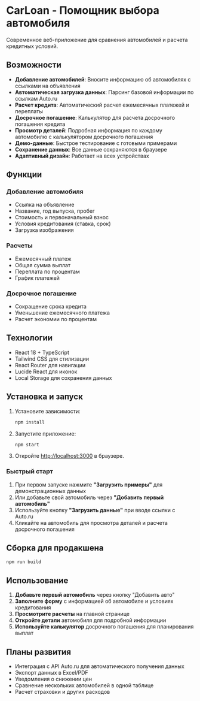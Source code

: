 # CarLoan - Помощник выбора автомобиля

Современное веб-приложение для сравнения автомобилей и расчета кредитных условий.

## Возможности

- **Добавление автомобилей**: Вносите информацию об автомобилях с ссылками на объявления
- **Автоматическая загрузка данных**: Парсинг базовой информации по ссылкам Auto.ru
- **Расчет кредита**: Автоматический расчет ежемесячных платежей и переплаты
- **Досрочное погашение**: Калькулятор для расчета досрочного погашения кредита
- **Просмотр деталей**: Подробная информация по каждому автомобилю с калькулятором досрочного погашения
- **Демо-данные**: Быстрое тестирование с готовыми примерами
- **Сохранение данных**: Все данные сохраняются в браузере
- **Адаптивный дизайн**: Работает на всех устройствах

## Функции

### Добавление автомобиля
- Ссылка на объявление
- Название, год выпуска, пробег
- Стоимость и первоначальный взнос
- Условия кредитования (ставка, срок)
- Загрузка изображения

### Расчеты
- Ежемесячный платеж
- Общая сумма выплат
- Переплата по процентам
- График платежей

### Досрочное погашение
- Сокращение срока кредита
- Уменьшение ежемесячного платежа
- Расчет экономии по процентам

## Технологии

- React 18 + TypeScript
- Tailwind CSS для стилизации
- React Router для навигации
- Lucide React для иконок
- Local Storage для сохранения данных

## Установка и запуск

1. Установите зависимости:
   ```bash
   npm install
   ```

2. Запустите приложение:
   ```bash
   npm start
   ```

3. Откройте [http://localhost:3000](http://localhost:3000) в браузере.

### Быстрый старт

1. При первом запуске нажмите **"Загрузить примеры"** для демонстрационных данных
2. Или добавьте свой автомобиль через **"Добавить первый автомобиль"**
3. Используйте кнопку **"Загрузить данные"** при вводе ссылки с Auto.ru
4. Кликайте на автомобиль для просмотра деталей и расчета досрочного погашения

## Сборка для продакшена

```bash
npm run build
```

## Использование

1. **Добавьте первый автомобиль** через кнопку "Добавить авто"
2. **Заполните форму** с информацией об автомобиле и условиях кредитования
3. **Просмотрите расчеты** на главной странице
4. **Откройте детали** автомобиля для подробной информации
5. **Используйте калькулятор** досрочного погашения для планирования выплат

## Планы развития

- Интеграция с API Auto.ru для автоматического получения данных
- Экспорт данных в Excel/PDF
- Уведомления о снижении цен
- Сравнение нескольких автомобилей в одной таблице
- Расчет страховки и других расходов